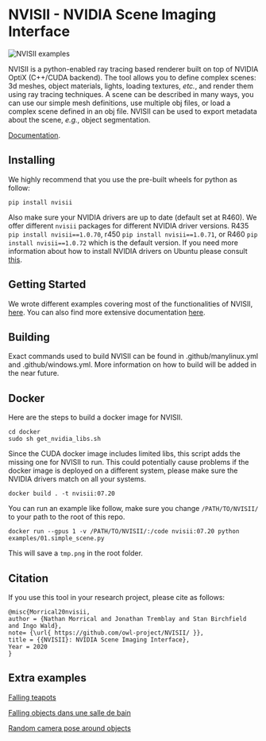 # NVISII - NVIDIA Scene Imaging Interface

![NVISII examples](https://i.imgur.com/A3MDFzy.png)

NVISII is a python-enabled ray tracing based renderer built on top of NVIDIA OptiX (C++/CUDA backend). 
The tool allows you to define complex scenes: 3d meshes, object materials, lights, loading textures, _etc._, and render 
them using ray tracing techniques. 
A scene can be described in many ways, you can use our simple mesh definitions, use multiple obj files, or 
load a complex scene defined in an obj file.
NVISII can be used to export metadata about the scene, _e.g._, object segmentation. 

[Documentation](https://nvisii.com).

<!--
This library provides a simple, primarily python-user targeted, interface to rendering images of a virtual scene. Its key cornerstones are:

a) a relatively simple, RTX/OptiX-accelerated path tracer, and
b) a interface (available in both python and C) for declaring a scene, doing basic modifications to it, and rendering images

 The two primary goals of this lirary are
a) ease of use (in particular, for non-expert users, and from languages like python), and
b) ease of deployment (ie, allowing headless rendering, minimal dependenies, etc).
To be clear: This is an academic and research renderer. There will be more sophisticated renderers out there, as well as faster ones, better ones, etc;
the goal of _this_ project is to offer something that's easy to get started with.
 -->
## Installing

We highly recommend that you use the pre-built wheels for python as follow: 
```
pip install nvisii
```
Also make sure your NVIDIA drivers are up to date (default set at R460). We offer different `nvisii` packages for different NVIDIA driver versions.
R435 `pip install nvisii==1.0.70`, r450 `pip install nvisii==1.0.71`, or R460 `pip install nvisii==1.0.72` which is the default version. 
If you need more information about how to install NVIDIA drivers on Ubuntu please consult
[this](https://ingowald.blog/installing-the-latest-nvidia-driver-cuda-and-optix-on-linux-ubuntu-18-04/).


## Getting Started 

We wrote different examples covering most of the functionalities of NVISII, [here](examples/). 
You can also find more extensive documentation [here](https://nvisii.com).

## Building 

Exact commands used to build NVISII can be found in .github/manylinux.yml and .github/windows.yml.
More information on how to build will be added in the near future. 

<!-- Although we do not recommend building nvisii from scratch. Here are the rudimentary 
requirements: 
-->

## Docker

Here are the steps to build a docker image for NVISII. 

```
cd docker
sudo sh get_nvidia_libs.sh
```

Since the CUDA docker image includes limited libs, this script adds the missing one for NVISII to run. 
This could potentially cause problems if the docker image is deployed on a different system, 
please make sure the NVIDIA drivers match on all your systems. 

```
docker build . -t nvisii:07.20
```

You can run an example like follow, 
make sure you change `/PATH/TO/NVISII/` to your path to the root of this repo.   
```
docker run --gpus 1 -v /PATH/TO/NVISII/:/code nvisii:07.20 python examples/01.simple_scene.py
```
This will save a `tmp.png` in the root folder. 

## Citation

If you use this tool in your research project, please cite as follows:

    @misc{Morrical20nvisii,
    author = {Nathan Morrical and Jonathan Tremblay and Stan Birchfield and Ingo Wald},
    note= {\url{ https://github.com/owl-project/NVISII/ }},
    title = {{NVISII}: NVIDIA Scene Imaging Interface},
    Year = 2020
    }

## Extra examples

[Falling teapots](https://imgur.com/Fzjg7ZQ)

[Falling objects dans une salle de bain](https://imgur.com/BqSKTO7)

[Random camera pose around objects](https://imgur.com/79eMgUv)

<!-- ## Code Structure

- submodules/ : external git submodule dependencies to build this
- nvisii/ : the (static) library that provides the renderer
    - nvisii/scene/ : code that maintains the nvisii "scene graph"
    - nvisii/render/ : the actual renderer(s) provided in this library
- cAPI/ : a extern "C" shared library/DLL interface for this library
- python/ : python interface for this library
- (?) tools/ : importer tools, as required for samples

## Building

todo

## Samples

todo: need (at least) the following samples

- load an OBJ file, declare camera and light, render an image, save as ppm

- same as before, but do simple modification of scene (ie, rotate it)

- same as before, but two scene (probably need way of "naming" objects when loading), with one rotating around the other

- same as before, but also render depth, and primID -->
